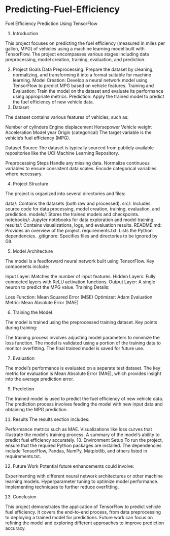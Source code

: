 # Predicting-Fuel-Efficiency

Fuel Efficiency Prediction Using TensorFlow

1. Introduction
   
This project focuses on predicting the fuel efficiency (measured in miles per gallon, MPG) of vehicles using a machine learning model built with TensorFlow. The project encompasses various stages including data preprocessing, model creation, training, evaluation, and prediction.

2. Project Goals
Data Preprocessing: Prepare the dataset by cleaning, normalizing, and transforming it into a format suitable for machine learning.
Model Creation: Develop a neural network model using TensorFlow to predict MPG based on vehicle features.
Training and Evaluation: Train the model on the dataset and evaluate its performance using appropriate metrics.
Prediction: Apply the trained model to predict the fuel efficiency of new vehicle data.
3. Dataset
   
The dataset contains various features of vehicles, such as:

Number of cylinders
Engine displacement
Horsepower
Vehicle weight
Acceleration
Model year
Origin (categorical)
The target variable is the vehicle’s fuel efficiency (MPG).

Dataset Source
The dataset is typically sourced from publicly available repositories like the UCI Machine Learning Repository.

Preprocessing Steps
Handle any missing data.
Normalize continuous variables to ensure consistent data scales.
Encode categorical variables where necessary.

4. Project Structure
   
The project is organized into several directories and files:

data/: Contains the datasets (both raw and processed).
src/: Includes source code for data processing, model creation, training, evaluation, and prediction.
models/: Stores the trained models and checkpoints.
notebooks/: Jupyter notebooks for data exploration and model training.
results/: Contains visualizations, logs, and evaluation results.
README.md: Provides an overview of the project.
requirements.txt: Lists the Python dependencies.
.gitignore: Specifies files and directories to be ignored by Git.

5. Model Architecture
   
The model is a feedforward neural network built using TensorFlow. Key components include:

Input Layer: Matches the number of input features.
Hidden Layers: Fully connected layers with ReLU activation functions.
Output Layer: A single neuron to predict the MPG value.
Training Details:

Loss Function: Mean Squared Error (MSE)
Optimizer: Adam
Evaluation Metric: Mean Absolute Error (MAE)

6. Training the Model
   
The model is trained using the preprocessed training dataset. Key points during training:

The training process involves adjusting model parameters to minimize the loss function.
The model is validated using a portion of the training data to monitor overfitting.
The final trained model is saved for future use.

7. Evaluation
   
The model’s performance is evaluated on a separate test dataset. The key metric for evaluation is Mean Absolute Error (MAE), which provides insight into the average prediction error.

9. Prediction
    
The trained model is used to predict the fuel efficiency of new vehicle data. The prediction process involves feeding the model with new input data and obtaining the MPG prediction.

11. Results
The results section includes:

Performance metrics such as MAE.
Visualizations like loss curves that illustrate the model’s training process.
A summary of the model’s ability to predict fuel efficiency accurately.
10. Environment Setup
To run the project, ensure that the required Python packages are installed. The dependencies include TensorFlow, Pandas, NumPy, Matplotlib, and others listed in requirements.txt.

12. Future Work
Potential future enhancements could involve:

Experimenting with different neural network architectures or other machine learning models.
Hyperparameter tuning to optimize model performance.
Implementing techniques to further reduce overfitting.

13. Conclusion
    
This project demonstrates the application of TensorFlow to predict vehicle fuel efficiency. It covers the end-to-end process, from data preprocessing to deploying a trained model for predictions. Future work can focus on refining the model and exploring different approaches to improve prediction accuracy.
